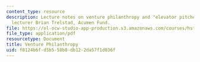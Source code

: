 ```yaml
---
content_type: resource
description: Lecture notes on venture philanthropy and "elevator pitches" with guest
  lecturer Brian Trelstad, Acumen Fund.
file: https://ol-ocw-studio-app-production.s3.amazonaws.com/courses/hst-939-designing-and-sustaining-technology-innovation-for-global-health-practice-spring-2008/f0124b6fd5b558b0db122da57f1d036f_lecture13.pdf
file_type: application/pdf
resourcetype: Document
title: Venture Philanthropy
uid: f0124b6f-d5b5-58b0-db12-2da57f1d036f
---
```

